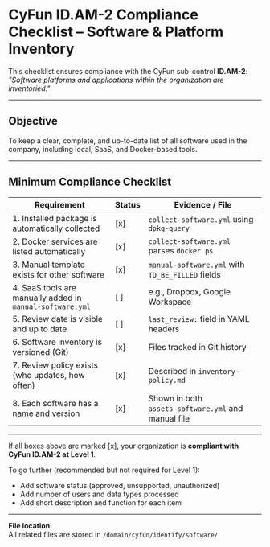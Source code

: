 #  CyFun ID.AM-2 Compliance Checklist – Software & Platform Inventory

This checklist ensures compliance with the CyFun sub-control **ID.AM-2**:  
_"Software platforms and applications within the organization are inventoried."_

---

##  Objective

To keep a clear, complete, and up-to-date list of all software used in the company, including local, SaaS, and Docker-based tools.

---

##  Minimum Compliance Checklist

| Requirement                                                             | Status | Evidence / File                                     |
|-------------------------------------------------------------------------|--------|-----------------------------------------------------|
| 1. Installed package is automatically collected                       | [x]    | `collect-software.yml` using `dpkg-query`           |
| 2. Docker services are listed automatically                            | [x]    | `collect-software.yml` parses `docker ps`           |
| 3. Manual template exists for other software                           | [x]    | `manual-software.yml` with `TO_BE_FILLED` fields    |
| 4. SaaS tools are manually added in `manual-software.yml`              | [ ]    | e.g., Dropbox, Google Workspace                     |
| 5. Review date is visible and up to date                               | [ ]    | `last_review:` field in YAML headers                |
| 6. Software inventory is versioned (Git)                               | [x]    | Files tracked in Git history                        |
| 7. Review policy exists (who updates, how often)                       | [x]    | Described in `inventory-policy.md`                  |
| 8. Each software has a name and version                                | [x]    | Shown in both `assets_software.yml` and manual file |

---

 If all boxes above are marked [x], your organization is **compliant with CyFun ID.AM-2 at Level 1**.

 To go further (recommended but not required for Level 1):
- Add software status (approved, unsupported, unauthorized)
- Add number of users and data types processed
- Add short description and function for each item

---

**File location:**  
All related files are stored in `/domain/cyfun/identify/software/`
